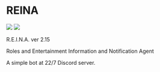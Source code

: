 # REINA
![](https://img.shields.io/badge/version-2.15-informational)
![](https://img.shields.io/github/license/Skk-nsmt/REINA)

R.E.I.N.A. ver 2.15

Roles and Entertainment Information and Notification Agent

A simple bot at 22/7 Discord server. 
